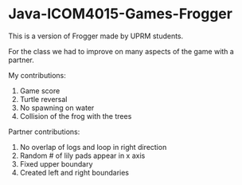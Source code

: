 # Java-ICOM4015-Games-Frogger

This is a version of Frogger made by UPRM students.

For the class we had to improve on many aspects of the game with a partner.

My contributions:
1. Game score
2. Turtle reversal
3. No spawning on water
4. Collision of the frog with the trees

Partner contributions:
1. No overlap of logs and loop in right direction
2. Random # of lily pads appear in x axis
3. Fixed upper boundary
4. Created left and right boundaries
